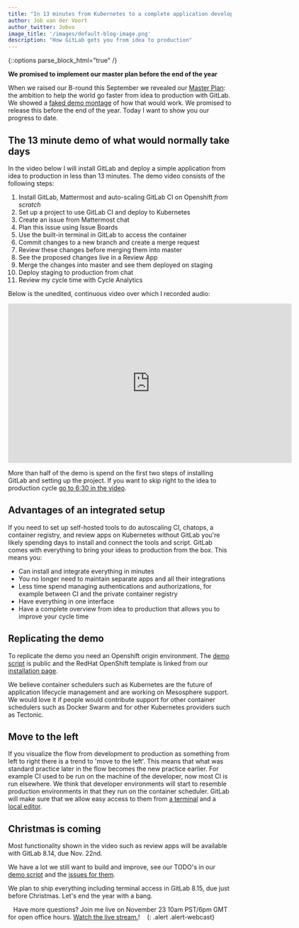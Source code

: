 ```yaml
---
title: "In 13 minutes from Kubernetes to a complete application development tool"
author: Job van der Voort
author_twitter: Jobvo
image_title: '/images/default-blog-image.png'
description: "How GitLab gets you from idea to production"
---
```


{::options parse_block_html="true" /}

**We promised to implement our master plan before the end of the year**

When we raised our B-round this September we revealed our [Master Plan](https://about.gitlab.com/2016/09/14/gitlab-live-event-recap/):
the ambition to help the world go faster from idea to production with GitLab.
We showed a [faked demo montage](https://youtu.be/ZRcWCWatdas) of how that
would work. We promised to release this before the end of the year. Today I
want to show you our progress to date.

<!-- more -->

## The 13 minute demo of what would normally take days

In the video below I will install GitLab and deploy a simple application from
idea to production in less than 13 minutes.
The demo video consists of the following steps:

1. Install GitLab, Mattermost and auto-scaling GitLab CI on Openshift _from scratch_
1. Set up a project to use GitLab CI and deploy to Kubernetes
1. Create an issue from Mattermost chat
1. Plan this issue using Issue Boards
1. Use the built-in terminal in GitLab to access the container
1. Commit changes to a new branch and create a merge request
1. Review these changes before merging them into master
1. See the proposed changes live in a Review App
1. Merge the changes into master and see them deployed on staging
1. Deploy staging to production from chat
1. Review my cycle time with Cycle Analytics

Below is the unedited, continuous video over which I recorded audio:

<iframe width="640" height="360" src="https://www.youtube.com/embed/a7OIQfOJO-0" frameborder="0" allowfullscreen></iframe>

More than half of the demo is spend on the first two steps of installing GitLab
and setting up the project. If you want to skip right to the idea to production
cycle [go to 6:30 in the video](https://www.youtube.com/watch?v=a7OIQfOJO-0&t=6m30s).

## Advantages of an integrated setup

If you need to set up self-hosted tools to do autoscaling CI, chatops,
a container registry, and review apps on Kubernetes without GitLab you're
likely spending days to install and connect the tools and script.
GitLab comes with everything to bring your ideas to production from the box.
This means you:

- Can install and integrate everything in minutes
- You no longer need to maintain separate apps and all their integrations
- Less time spend managing authentications and authorizations,
for example between CI and the private container registry
- Have everything in one interface
- Have a complete overview from idea to production that allows you to improve your cycle time

## Replicating the demo

To replicate the demo you need an Openshift origin environment.
The [demo script](https://about.gitlab.com/handbook/sales/idea-to-production-demo/)
is public and the RedHat OpenShift template is linked from our
[installation page](https://about.gitlab.com/installation/).

We believe container schedulers such as Kubernetes are the future of
application lifecycle management and are working on Mesosphere support.
We would love it if people would contribute support for other container
schedulers such as Docker Swarm and for other Kubernetes providers such as
Tectonic.

## Move to the left

If you visualize the flow from development to production as something from left
to right there is a trend to 'move to the left'.
This means that what was standard practice later in the flow becomes the new
practice earlier. For example CI used to be run on the machine of the
developer, now most CI is run elsewhere.
We think that developer environments will start to resemble production
environments in that they run on the container scheduler.
GitLab will make sure that we allow easy access to them from
[a terminal](https://gitlab.com/gitlab-org/gitlab-ce/issues/22864) and a
[local editor](https://gitlab.com/gitlab-org/gitlab-ce/issues/22876).

## Christmas is coming

Most functionality shown in the video such as review apps will be available with GitLab 8.14, due Nov. 22nd.

We have a lot we still want to build and improve, see our TODO's in our [demo script](https://about.gitlab.com/handbook/sales/idea-to-production-demo/) and the [issues for them](https://gitlab.com/groups/gitlab-org/issues?scope=all&state=opened&utf8=%E2%9C%93&label_name%5B%5D=idea-to-production).

We plan to ship everything including terminal access in GitLab 8.15, due just
before Christmas.
Let's end the year with a bang.

<i class="fa fa-gitlab" style="color:rgb(107,79,187); font-size:.85em" aria-hidden="true"></i>&nbsp;&nbsp;
Have more questions? Join me live on November 23 10am PST/6pm GMT for open office hours. [Watch the live stream.](https://www.youtube.com/watch?v=njP8Wvp45o0)!
&nbsp;&nbsp;<i class="fa fa-gitlab" style="color:rgb(107,79,187); font-size:.85em" aria-hidden="true"></i>
{: .alert .alert-webcast}
